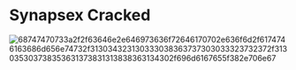    #                                                                Synapsex Cracked
![68747470733a2f2f63646e2e646973636f72646170702e636f6d2f6174746163686d656e74732f313034323130333038363737303033323732372f313035303738353631373831313838363134302f696d6167655f382e706e67](https://user-images.githubusercontent.com/109006910/208763501-00030fbb-e061-47ad-84d6-17b56afd0768.png)
